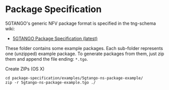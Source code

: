 # Package Specification

5GTANGO's generic NFV package format is specified in the tng-schema wiki:

* [5GTANGO Package Specification (latest)](https://github.com/sonata-nfv/tng-schema/wiki/PkgSpec_LATEST)

These folder contains some example packages. Each sub-folder represents one (unzipped) example package. To generate packages from them, just zip them and append the file ending: `*.tgo`.

Create ZIPs (OS X)

```
cd package-specification/examples/5gtango-ns-package-example/
zip -r 5gtango-ns-package-example.tgo ./
```
